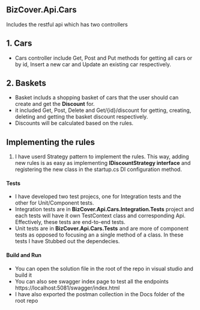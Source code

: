 ## BizCover.Api.Cars

Includes the restful api which has two controllers 
## 1. Cars 
- Cars controller include Get, Post and Put methods for getting all cars or by id, Insert a new car and Update an existing car respectively. 

## 2. Baskets
- Basket includs a shopping basket of cars that the user should can create and get the **Discount** for.
- it included Get, Post, Delete and Get/{id}/discount for getting, creating, deleting and getting the basket discount respectively.
- Discounts will be calculated based on the rules.

## Implementing the rules

1. I have userd Strategy pattern to implement the rules. This way, adding new rules is as easy as implementing **IDiscountStrategy interface** and registering the new class in the startup.cs DI configuration method.

#### Tests
- I have developed two test projecs, one for Integration tests and the other for Unit/Component tests.
- Integration tests are in **BizCover.Api.Cars.Integration.Tests** project and each tests will have it own TestContext class and corresponding Api. Effectively, these tests are end-to-end tests.
- Unit tests are in **BizCover.Api.Cars.Tests** and are more of component tests as opposed to focusing an a single method of a class. In these tests I have Stubbed out the dependecies.

#### Build and Run

- You can open the solution file in the root of the repo in visual studio and build it 
- You can also see swagger index page to test all the endpoints https://localhost:5081/swagger/index.html
- I have also exported the postman collection in the Docs folder of the root repo


